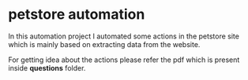 
# petstore automation

In this automation project I automated some actions in the petstore site which is mainly based on extracting data from the website.

For getting idea about the actions please refer the pdf which is present inside **questions** folder.

